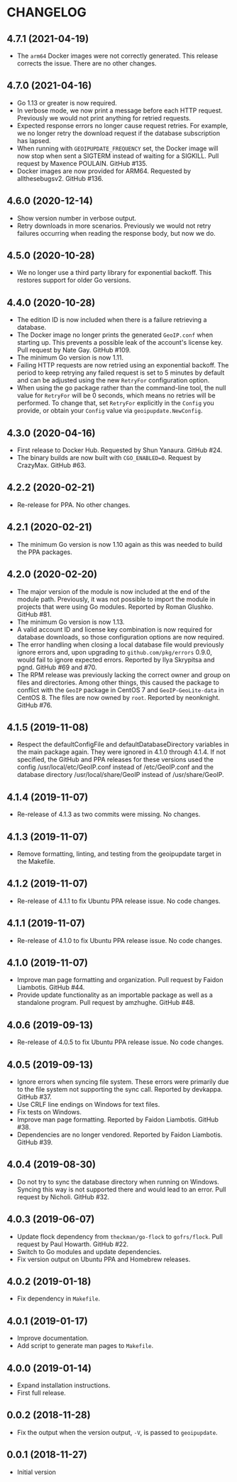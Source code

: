# CHANGELOG

## 4.7.1 (2021-04-19)

* The `arm64` Docker images were not correctly generated. This release
  corrects the issue. There are no other changes.

## 4.7.0 (2021-04-16)

* Go 1.13 or greater is now required.
* In verbose mode, we now print a message before each HTTP request.
  Previously we would not print anything for retried requests.
* Expected response errors no longer cause request retries. For example, we
  no longer retry the download request if the database subscription has
  lapsed.
* When running with `GEOIPUPDATE_FREQUENCY` set, the Docker image will now
  stop when sent a SIGTERM instead of waiting for a SIGKILL. Pull request
  by Maxence POULAIN. GitHub #135.
* Docker images are now provided for ARM64. Requested by allthesebugsv2.
  GitHub #136.

## 4.6.0 (2020-12-14)

* Show version number in verbose output.
* Retry downloads in more scenarios. Previously we would not retry failures
  occurring when reading the response body, but now we do.

## 4.5.0 (2020-10-28)

* We no longer use a third party library for exponential backoff. This
  restores support for older Go versions.

## 4.4.0 (2020-10-28)

* The edition ID is now included when there is a failure retrieving a
  database.
* The Docker image no longer prints the generated `GeoIP.conf` when starting
  up. This prevents a possible leak of the account's license key. Pull
  request by Nate Gay. GitHub #109.
* The minimum Go version is now 1.11.
* Failing HTTP requests are now retried using an exponential backoff. The
  period to keep retrying any failed request is set to 5 minutes by default and
  can be adjusted using the new `RetryFor` configuration option.
* When using the go package rather than the command-line tool, the null value
  for `RetryFor` will be 0 seconds, which means no retries will be performed. To
  change that, set `RetryFor` explicitly in the `Config` you provide, or obtain
  your `Config` value via `geoipupdate.NewConfig`.

## 4.3.0 (2020-04-16)

* First release to Docker Hub. Requested by Shun Yanaura. GitHub #24.
* The binary builds are now built with `CGO_ENABLED=0`. Request by CrazyMax.
  GitHub #63.

## 4.2.2 (2020-02-21)

* Re-release for PPA. No other changes.

## 4.2.1 (2020-02-21)

* The minimum Go version is now 1.10 again as this was needed to build the PPA
  packages.

## 4.2.0 (2020-02-20)

* The major version of the module is now included at the end of the module
  path. Previously, it was not possible to import the module in projects that
  were using Go modules. Reported by Roman Glushko. GitHub #81.
* The minimum Go version is now 1.13.
* A valid account ID and license key combination is now required for database
  downloads, so those configuration options are now required.
* The error handling when closing a local database file would previously
  ignore errors and, upon upgrading to `github.com/pkg/errors` 0.9.0,
  would fail to ignore expected errors. Reported by Ilya Skrypitsa and
  pgnd. GitHub #69 and #70.
* The RPM release was previously lacking the correct owner and group on files
  and directories. Among other things, this caused the package to conflict with
  the `GeoIP` package in CentOS 7 and `GeoIP-GeoLite-data` in CentOS 8. The
  files are now owned by `root`. Reported by neonknight. GitHub #76.

## 4.1.5 (2019-11-08)

* Respect the defaultConfigFile and defaultDatabaseDirectory variables in
  the main package again. They were ignored in 4.1.0 through 4.1.4. If not
  specified, the GitHub and PPA releases for these versions used the config
  /usr/local/etc/GeoIP.conf instead of /etc/GeoIP.conf and the database
  directory /usr/local/share/GeoIP instead of /usr/share/GeoIP.

## 4.1.4 (2019-11-07)

* Re-release of 4.1.3 as two commits were missing. No changes.

## 4.1.3 (2019-11-07)

* Remove formatting, linting, and testing from the geoipupdate target in
  the Makefile.

## 4.1.2 (2019-11-07)

* Re-release of 4.1.1 to fix Ubuntu PPA release issue. No code changes.

## 4.1.1 (2019-11-07)

* Re-release of 4.1.0 to fix Ubuntu PPA release issue. No code changes.

## 4.1.0 (2019-11-07)

* Improve man page formatting and organization. Pull request by Faidon
  Liambotis. GitHub #44.
* Provide update functionality as an importable package as well as a
  standalone program. Pull request by amzhughe. GitHub #48.

## 4.0.6 (2019-09-13)

* Re-release of 4.0.5 to fix Ubuntu PPA release issue. No code changes.

## 4.0.5 (2019-09-13)

* Ignore errors when syncing file system. These errors were primarily due
  to the file system not supporting the sync call. Reported by devkappa.
  GitHub #37.
* Use CRLF line endings on Windows for text files.
* Fix tests on Windows.
* Improve man page formatting. Reported by Faidon Liambotis. GitHub #38.
* Dependencies are no longer vendored. Reported by Faidon Liambotis. GitHub
  #39.

## 4.0.4 (2019-08-30)

* Do not try to sync the database directory when running on Windows.
  Syncing this way is not supported there and would lead to an error. Pull
  request by Nicholi. GitHub #32.

## 4.0.3 (2019-06-07)

* Update flock dependency from `theckman/go-flock` to `gofrs/flock`. Pull
  request by Paul Howarth. GitHub #22.
* Switch to Go modules and update dependencies.
* Fix version output on Ubuntu PPA and Homebrew releases.

## 4.0.2 (2019-01-18)

* Fix dependency in `Makefile`.

## 4.0.1 (2019-01-17)

* Improve documentation.
* Add script to generate man pages to `Makefile`.

## 4.0.0 (2019-01-14)

* Expand installation instructions.
* First full release.

## 0.0.2 (2018-11-28)

* Fix the output when the version output, `-V`, is passed to `geoipupdate`.

## 0.0.1 (2018-11-27)

* Initial version
